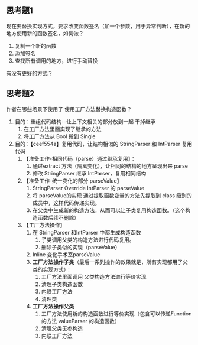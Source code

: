 ## 思考题1

现在要替换实现方式，要求改变函数签名（加一个参数，用于异常判断），在新的地方使用新的函数签名，如何做？

1. 复制一个新的函数
2. 添加签名
3. 查找所有调用的地方，进行手动替换



有没有更好的方式？



## 思考题2

作者在哪些场景下使用了 使用工厂方法替换构造函数？

1. 目的：重组代码结构--让上下文相关的部分放到一起
   干掉继承
   1. 在工厂方法里面实现了继承的方法
   1. 将工厂方法从 Bool 搬到 Single
2. 目的：【ceef554a】复用代码，让结构相似的 StringParser 和 IntParser 复用代码
   1. 【准备工作-相同代码（parse）通过继承复用】：
      1. 通过extract 方法（隔离变化），让相同的结构的地方呈现出来 parse
      2. 修改 StringParser 继承 IntParser，复用相同结构
   2. 【准备工作-统一变化的部分 parseValue】
      1. StringParser Override IntParser 的 parseValue
      2. 将 parseValue的实现 通过提取函数变量的方法先提取到 class 级别的成员中，这样代码传递实现。
      3. 在父类中生成新的构造方法，从而可以让子类复用构造函数。（这个构造函数后续不删除）
   3. 【工厂方法操作】
      1. 在 StringParser 和IntParser 中都生成构造函数
         1. 子类调用父类的构造方法进行代码复用。
         2. 删除子类似的实现（parseValue）
      2. Inline 变化手术室parseValue
      3. **工厂方法操作子类**（最后一系列操作的效果就是，所有实现都用了父类的实现方式）：
         1. 工厂方法里面调用 父类构造方法进行等价实现
         2. 清理子类构造函数
         3. 内联工厂方法
         4. 清理类
      4. **工厂方法操作父类**
         1. 工厂方法使用新的构造函数进行等价实现（包含可以传递Function的方法 valueParser 的构造函数）
         2. 清理父类无参构造
         3. 内联工厂方法



